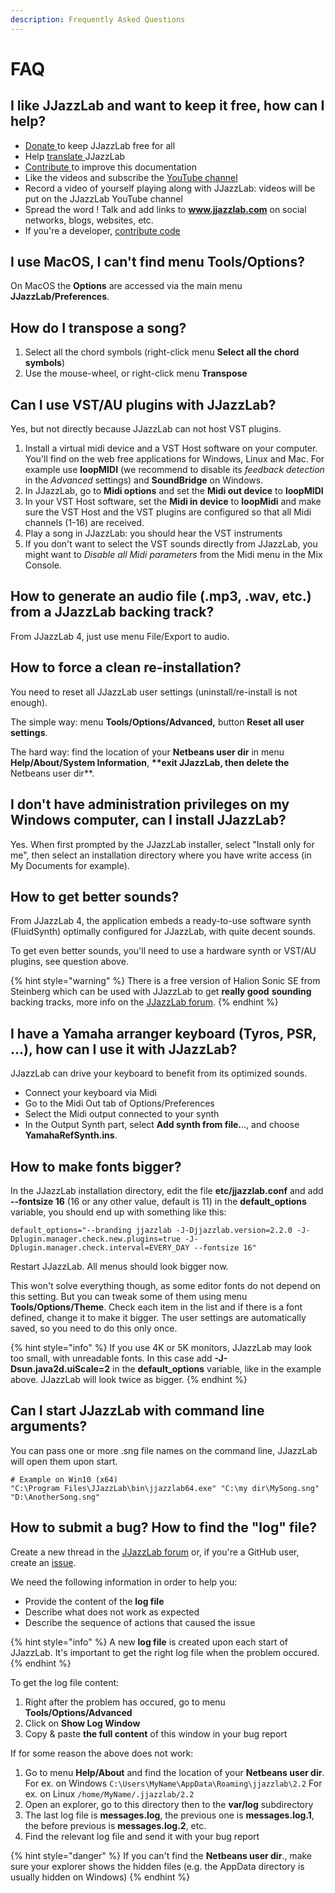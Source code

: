 ```yaml
---
description: Frequently Asked Questions
---
```


# FAQ

## I like JJazzLab and want to keep it free, how can I help? <a href="#how-to-help" id="how-to-help"></a>

* [Donate ](https://www.jjazzlab.com/en/donate/)to keep JJazzLab free for all
* Help [translate ](contribute/translate-jjazzlab/)JJazzLab
* [Contribute ](contribute/improve-doc.md)to improve this documentation
* Like the videos and subscribe the [YouTube channel](https://www.youtube.com/channel/UC0L3SwjY6bhTj6jsbOYzzAw)
* Record a video of yourself playing along with JJazzLab: videos will be put on the JJazzLab YouTube channel
* Spread the word ! Talk and add links to **www.jjazzlab.com** on social networks, blogs, websites, etc.
* If you're a developer, [contribute code](https://github.com/jjazzboss/JJazzLab-X/blob/master/CONTRIBUTING.md)

## I use MacOS, I can't find menu **Tools/Options?**

On MacOS the **Options** are accessed via the main menu **JJazzLab/Preferences**.

## How do I transpose a song? <a href="#how-to-transpose-song" id="how-to-transpose-song"></a>

1. Select all the chord symbols (right-click menu **Select all the chord symbols**)
2. Use the mouse-wheel, or right-click menu **Transpose**

## Can I use VST/AU plugins with JJazzLab?

Yes, but not directly because JJazzLab can not host VST plugins.&#x20;

1. Install a virtual midi device and a VST Host software on your computer. You'll find on the web free applications for Windows, Linux and Mac. For example use **loopMIDI** (we recommend to disable its _feedback detection_ in the _Advanced_ settings) and **SoundBridge** on Windows.
2. In JJazzLab, go to **Midi options** and set the **Midi out device** to **loopMIDI**
3. In your VST Host software, set the **Midi in device** to **loopMidi** and make sure the VST Host and the VST plugins are configured so that all Midi channels (1-16) are received.
4. Play a song in JJazzLab: you should hear the VST instruments
5. If you don't want to select the VST sounds directly from JJazzLab, you might want to _Disable all Midi parameters_ from the Midi menu in the Mix Console.

## How to generate an audio file (.mp3, .wav, etc.) from a JJazzLab backing track? <a href="#generate-mp3" id="generate-mp3"></a>

From JJazzLab 4, just use menu File/Export to audio.

## How to force a clean re-installation?

You need to reset all JJazzLab user settings (uninstall/re-install is not enough).

The simple way: menu **Tools/Options/Advanced,** button **Reset all user settings**.

The hard way: find the location of your **Netbeans user dir** in menu **Help/About/System Information**, **\*\*exit JJazzLab, then delete the** Netbeans user dir\*\*.

## I don't have administration privileges on my Windows computer, can I install JJazzLab?

Yes. When first prompted by the JJazzLab installer, select "Install only for me", then select an installation directory where you have write access (in My Documents for example).

## How to get better sounds?

From JJazzLab 4, the application embeds a ready-to-use software synth (FluidSynth) optimally configured for JJazzLab, with quite decent sounds.

To get even better sounds, you'll need to use a hardware synth or VST/AU plugins, see question above.

{% hint style="warning" %}
There is a free version of Halion Sonic SE from Steinberg which can be used with JJazzLab to get **really good** **sounding** backing tracks, more info on the [JJazzLab forum](https://jjazzlab.freeforums.net/thread/215/new-great-sounds-jjazzlab).
{% endhint %}

## I have a Yamaha arranger keyboard (Tyros, PSR, ...), how can I use it with JJazzLab?

JJazzLab can drive your keyboard to benefit from its optimized sounds.&#x20;

* Connect your keyboard via Midi
* Go to the Midi Out tab of Options/Preferences
* Select the Midi output connected to your synth
* In the Output Synth part, select **Add synth from file.**.., and choose **YamahaRefSynth.ins**.

## How to make fonts bigger? <a href="#font-bigger" id="font-bigger"></a>

In the JJazzLab installation directory, edit the file **etc/jjazzlab.conf** and add **--fontsize 16** (16 or any other value, default is 11) in the **default\_options** variable, you should end up with something like this:

`default_options="--branding jjazzlab -J-Djjazzlab.version=2.2.0 -J-Dplugin.manager.check.new.plugins=true -J-Dplugin.manager.check.interval=EVERY_DAY --fontsize 16"`

Restart JJazzLab. All menus should look bigger now.

This won't solve everything though, as some editor fonts do not depend on this setting. But you can tweak some of them using menu **Tools/Options/Theme**. Check each item in the list and if there is a font defined, change it to make it bigger. The user settings are automatically saved, so you need to do this only once.

{% hint style="info" %}
If you use 4K or 5K monitors, JJazzLab may look too small, with unreadable fonts. In this case add **-J-Dsun.java2d.uiScale=2** in the **default\_options** variable, like in the example above. JJazzLab will look twice as bigger.
{% endhint %}

## Can I start JJazzLab with command line arguments?

You can pass one or more .sng file names on the command line, JJazzLab will open them upon start.

```
# Example on Win10 (x64)
"C:\Program Files\JJazzLab\bin\jjazzlab64.exe" "C:\my dir\MySong.sng" "D:\AnotherSong.sng"
```

## How to submit a bug? How to find the "log" file?

Create a new thread in the [JJazzLab forum](https://jjazzlab.freeforums.net/) or, if you're a GitHub user, create an [issue](https://github.com/jjazzboss/JJazzLab-X/issues).

We need the following information in order to help you:

* Provide the content of the **log file**&#x20;
* Describe what does not work as expected
* Describe the sequence of actions that caused the issue

{% hint style="info" %}
A new **log file** is created upon each start of JJazzLab. It's important to get the right log file when the problem occured.
{% endhint %}

To get the log file content:

1. Right after the problem has occured, go to menu **Tools/Options/Advanced**
2. Click on **Show Log Window**
3. Copy & paste **the full content** of this window in your bug report

If for some reason the above does not work:

1. Go to menu **Help/About** and find the location of your **Netbeans user dir**.  For ex. on Windows `C:\Users\MyName\AppData\Roaming\jjazzlab\2.2` For ex. on Linux `/home/MyName/.jjazzlab/2.2`
2. Open an explorer, go to this directory then to the **var/log** subdirectory
3. The last log file is **messages.log**, the previous one is **messages.log.1**, the before previous is **messages.log.2**, etc.
4. Find the relevant log file and send it with your bug report

{% hint style="danger" %}
If you can't find the **Netbeans user dir**., make sure your explorer shows the hidden files (e.g. the AppData directory is usually hidden on Windows)
{% endhint %}
